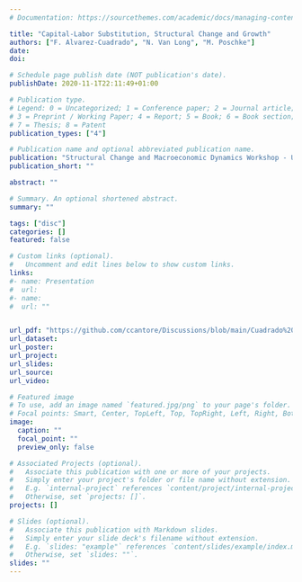 ```yaml
---
# Documentation: https://sourcethemes.com/academic/docs/managing-content/

title: "Capital-Labor Substitution, Structural Change and Growth"
authors: ["F. Alvarez-Cuadrado", "N. Van Long", "M. Poschke"]
date:
doi:

# Schedule page publish date (NOT publication's date).
publishDate: 2020-11-1T22:11:49+01:00

# Publication type.
# Legend: 0 = Uncategorized; 1 = Conference paper; 2 = Journal article;
# 3 = Preprint / Working Paper; 4 = Report; 5 = Book; 6 = Book section;
# 7 = Thesis; 8 = Patent
publication_types: ["4"]

# Publication name and optional abbreviated publication name.
publication: "Structural Change and Macroeconomic Dynamics Workshop - University of Cagliari - 18/05/2012"
publication_short: ""

abstract: ""

# Summary. An optional shortened abstract.
summary: ""

tags: ["disc"]
categories: []
featured: false

# Custom links (optional).
#   Uncomment and edit lines below to show custom links.
links:
#- name: Presentation
#  url:
#- name:
#  url: ""


url_pdf: "https://github.com/ccantore/Discussions/blob/main/Cuadrado%20et%20al%20discussion_Cantore.pdf"
url_dataset:
url_poster:
url_project:
url_slides:
url_source:
url_video:

# Featured image
# To use, add an image named `featured.jpg/png` to your page's folder.
# Focal points: Smart, Center, TopLeft, Top, TopRight, Left, Right, BottomLeft, Bottom, BottomRight.
image:
  caption: ""
  focal_point: ""
  preview_only: false

# Associated Projects (optional).
#   Associate this publication with one or more of your projects.
#   Simply enter your project's folder or file name without extension.
#   E.g. `internal-project` references `content/project/internal-project/index.md`.
#   Otherwise, set `projects: []`.
projects: []

# Slides (optional).
#   Associate this publication with Markdown slides.
#   Simply enter your slide deck's filename without extension.
#   E.g. `slides: "example"` references `content/slides/example/index.md`.
#   Otherwise, set `slides: ""`.
slides: ""
---
```

